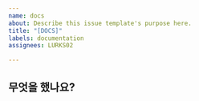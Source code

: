 ```yaml
---
name: docs
about: Describe this issue template's purpose here.
title: "[DOCS]"
labels: documentation
assignees: LURKS02

---
```


## 무엇을 했나요?
>
